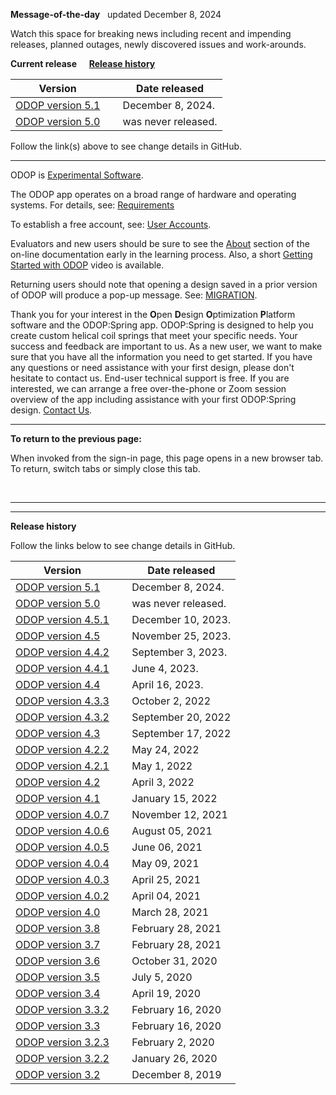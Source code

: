 **Message-of-the-day** &nbsp; updated December 8, 2024  

Watch this space for breaking news 
including recent and impending releases, planned outages, newly discovered issues and work-arounds.  

**Current release** &nbsp; &nbsp; **[Release history](messageOfTheDay.html#RelHist)**

Version  | &nbsp; | Date released  
---      | ---    | ---  
[ODOP version 5.1](https://github.com/thegrumpys/odop/milestone/75?closed=1)   | &nbsp; |December 8, 2024.  
[ODOP version 5.0](https://github.com/thegrumpys/odop/milestone/58?closed=1)   | &nbsp; | was never released.  

Follow the link(s) above to see change details in GitHub.  

___

ODOP is [Experimental Software](http://odop.springdesignsoftware.org/docs/About/experimental.html).  

The ODOP app operates on a broad range of hardware and operating systems. 
For details, see: [Requirements](http://odop.springdesignsoftware.org/docs/About/requirements.html) 

To establish a free account, see: [User Accounts](http://odop.springdesignsoftware.org/docs/About/userAccounts.html). 

Evaluators and new users should be sure to see the [About](http://odop.springdesignsoftware.org/docs/About/index.html) section 
of the on-line documentation early in the learning process. 
Also, a short [Getting Started with ODOP](https://www.youtube.com/watch?v=JS-8Z1Ct0aI) video is available.

Returning users should note that opening a design saved in a prior version of ODOP will produce a pop-up message.
See: [MIGRATION](http://odop.springdesignsoftware.org/docs/Help/terminology.html#migration). 

Thank you for your interest in the **O**pen **D**esign **O**ptimization **P**latform software and the ODOP:Spring app. 
ODOP:Spring is designed to help you create custom helical coil springs that meet your specific needs. 
Your success and feedback are important to us. 
As a new user, we want to make sure that you have all the information you need to get started. 
If you have any questions or need assistance with your first design, please don't hesitate to contact us. 
End-user technical support is free. 
If you are interested, we can arrange a free over-the-phone or Zoom session overview of the app including assistance with your first ODOP:Spring design.
[Contact Us](http://odop.springdesignsoftware.org/docs/About/ContactUs.html).   

___

**To return to the previous page:**  

When invoked from the sign-in page, 
this page opens in a new browser tab.
To return, switch tabs or simply close this tab.
 
 &nbsp;   
 
___

<a id="RelHist"></a>  
___

**Release history**  

Follow the links below to see change details in GitHub.  

Version  | &nbsp; | Date released  
---      | ---    | ---  
[ODOP version 5.1](https://github.com/thegrumpys/odop/milestone/75?closed=1)   | &nbsp; | December 8, 2024.  
[ODOP version 5.0](https://github.com/thegrumpys/odop/milestone/58?closed=1)   | &nbsp; | was never released.  
[ODOP version 4.5.1](https://github.com/thegrumpys/odop/milestone/69?closed=1) | &nbsp; | December 10, 2023.  
[ODOP version 4.5](https://github.com/thegrumpys/odop/milestone/67?closed=1)   | &nbsp; | November 25, 2023.  
[ODOP version 4.4.2](https://github.com/thegrumpys/odop/milestone/66?closed=1) | &nbsp; | September 3, 2023.  
[ODOP version 4.4.1](https://github.com/thegrumpys/odop/milestone/65?closed=1) | &nbsp; | June 4, 2023.  
[ODOP version 4.4](https://github.com/thegrumpys/odop/milestone/64?closed=1)   | &nbsp; | April 16, 2023.  
[ODOP version 4.3.3](https://github.com/thegrumpys/odop/milestone/62?closed=1) | &nbsp; | October 2, 2022   
[ODOP version 4.3.2](https://github.com/thegrumpys/odop/milestone/61?closed=1) | &nbsp; | September 20, 2022   
[ODOP version 4.3](https://github.com/thegrumpys/odop/milestone/54?closed=1)   | &nbsp; | September 17, 2022   
[ODOP version 4.2.2](https://github.com/thegrumpys/odop/milestone/57?closed=1) | &nbsp; | May 24, 2022   
[ODOP version 4.2.1](https://github.com/thegrumpys/odop/milestone/56?closed=1) | &nbsp; | May 1, 2022   
[ODOP version 4.2](https://github.com/thegrumpys/odop/milestone/55?closed=1)   | &nbsp; | April 3, 2022   
[ODOP version 4.1](https://github.com/thegrumpys/odop/milestone/37?closed=1)   | &nbsp; | January 15, 2022   
[ODOP version 4.0.7](https://github.com/thegrumpys/odop/milestone/51?closed=1) | &nbsp; | November 12, 2021   
[ODOP version 4.0.6](https://github.com/thegrumpys/odop/milestone/50?closed=1) | &nbsp; | August 05, 2021   
[ODOP version 4.0.5](https://github.com/thegrumpys/odop/milestone/49?closed=1) | &nbsp; | June 06, 2021   
[ODOP version 4.0.4](https://github.com/thegrumpys/odop/milestone/48?closed=1) | &nbsp; | May 09, 2021   
[ODOP version 4.0.3](https://github.com/thegrumpys/odop/milestone/47?closed=1) | &nbsp; | April 25, 2021   
[ODOP version 4.0.2](https://github.com/thegrumpys/odop/milestone/46?closed=1) | &nbsp; | April 04, 2021   
[ODOP version 4.0](https://github.com/thegrumpys/odop/milestone/40?closed=1)   | &nbsp; | March 28, 2021   
[ODOP version 3.8](https://github.com/thegrumpys/odop/milestone/39?closed=1)   | &nbsp; | February 28, 2021   
[ODOP version 3.7](https://github.com/thegrumpys/odop/milestone/38?closed=1)   | &nbsp; | February 28, 2021   
[ODOP version 3.6](https://github.com/thegrumpys/odop/milestone/36?closed=1)   | &nbsp; | October 31, 2020   
[ODOP version 3.5](https://github.com/thegrumpys/odop/milestone/33?closed=1)   | &nbsp; | July 5, 2020   
[ODOP version 3.4](https://github.com/thegrumpys/odop/milestone/34?closed=1)   | &nbsp; | April 19, 2020   
[ODOP version 3.3.2](https://github.com/thegrumpys/odop/milestone/35?closed=1) | &nbsp; | February 16, 2020   
[ODOP version 3.3](https://github.com/thegrumpys/odop/milestone/32?closed=1)   | &nbsp; | February 16, 2020   
[ODOP version 3.2.3](https://github.com/thegrumpys/odop/milestone/31?closed=1) | &nbsp; | February 2, 2020   
[ODOP version 3.2.2](https://github.com/thegrumpys/odop/milestone/30?closed=1) | &nbsp; | January 26, 2020   
[ODOP version 3.2](https://github.com/thegrumpys/odop/milestone/25?closed=1)   | &nbsp; | December 8, 2019   

<!---
Comment
A "preview" of the next ODOP release (version 4.4) is now available. 
Your feedback would be greatly appreciated. 
 [Contact Us](http://odop.springdesignsoftware.org/docs/About/ContactUs.html) for access. 
 -->
 